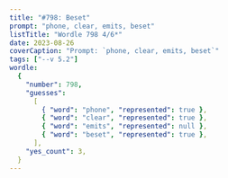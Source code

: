 ```yaml
---
title: "#798: Beset"
prompt: "phone, clear, emits, beset"
listTitle: "Wordle 798 4/6*"
date: 2023-08-26
coverCaption: "Prompt: `phone, clear, emits, beset`"
tags: ["--v 5.2"]
wordle:
  {
    "number": 798,
    "guesses":
      [
        { "word": "phone", "represented": true },
        { "word": "clear", "represented": true },
        { "word": "emits", "represented": null },
        { "word": "beset", "represented": true },
      ],
    "yes_count": 3,
  }
---
```

